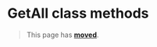 # GetAll class methods

> This page has [**moved**](https://lib-docs.delphidabbler.com/EnvVars/3/API/TPJEnvironmentVars-GetAll).
